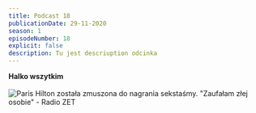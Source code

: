 ```yaml
---
title: Podcast 18
publicationDate: 29-11-2020
season: 1
episodeNumber: 18
explicit: false
description: Tu jest descriuption odcinka
---
```

**Halko wszytkim**\
\
![Paris Hilton została zmuszona do nagrania sekstaśmy. "Zaufałam złej osobie"  - Radio ZET](https://gfx.radiozet.pl/var/radiozetsg/storage/images/rozrywka/plotki/paris-hilton-zostala-zmuszona-do-nagrania-sekstasmy-zaufalam-zlej-osobie/13795975-1-pol-PL/Paris-Hilton-zostala-zmuszona-do-nagrania-sekstasmy.-Zaufalam-zlej-osobie_article.jpg)